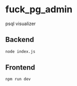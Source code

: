 # fuck_pg_admin

psql visualizer

## Backend
```bash
node index.js
```

## Frontend
```bash
npm run dev
```
